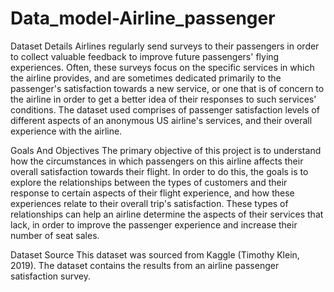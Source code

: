 # Data_model-Airline_passenger

Dataset Details 
Airlines regularly send surveys to their passengers in order to collect valuable feedback to improve future passengers' flying experiences. Often, these surveys focus on the specific services in which the airline provides, and are sometimes dedicated primarily to the passenger's satisfaction towards a new service, or one that is of concern to the airline in order to get a better idea of their responses to such services' conditions.
The dataset used comprises of passenger satisfaction levels of different aspects of an anonymous US airline's services, and their overall experience with the airline.


Goals And Objectives
The primary objective of this project is to understand how the circumstances in which passengers on this airline affects their overall satisfaction towards their flight. In order to do this, the goals is to explore the relationships between the types of customers and their response to certain aspects of their flight experience, and how these experiences relate to their overall trip's satisfaction.
These types of relationships can help an airline determine the aspects of their services that lack, in order to improve the passenger experience and increase their number of seat sales.


Dataset Source 
This dataset was sourced from Kaggle (Timothy Klein, 2019). The dataset contains the results from an airline passenger satisfaction survey.
